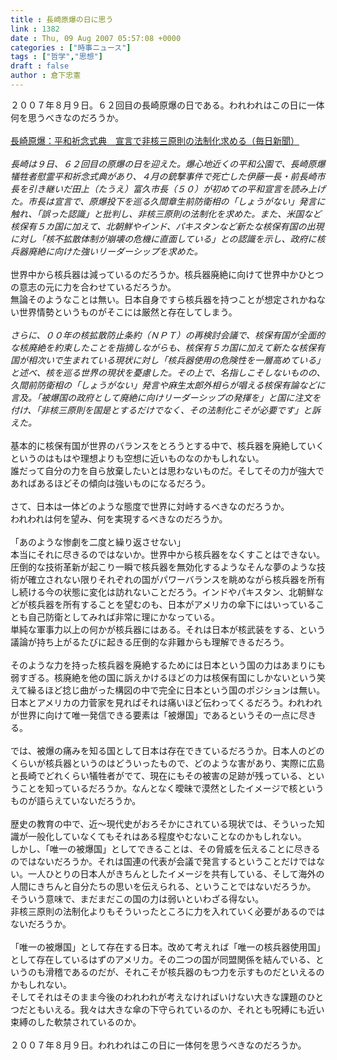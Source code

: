 ```yaml
---
title : 長崎原爆の日に思う
link : 1382
date : Thu, 09 Aug 2007 05:57:08 +0000
categories : ["時事ニュース"]
tags : ["哲学","思想"]
draft : false
author : 倉下忠憲
---
```


２００７年８月９日。６２回目の長崎原爆の日である。われわれはこの日に一体何を思うべきなのだろうか。<BR><BR><A HREF="http://www.mainichi-msn.co.jp/today/news/20070809k0000e040052000c.html" TARGET="_blank">長崎原爆：平和祈念式典　宣言で非核三原則の法制化求める（毎日新聞）</A><BR><BR><I>長崎は９日、６２回目の原爆の日を迎えた。爆心地近くの平和公園で、長崎原爆犠牲者慰霊平和祈念式典があり、４月の銃撃事件で死亡した伊藤一長・前長崎市長を引き継いだ田上（たうえ）富久市長（５０）が初めての平和宣言を読み上げた。市長は宣言で、原爆投下を巡る久間章生前防衛相の「しょうがない」発言に触れ、「誤った認識」と批判し、非核三原則の法制化を求めた。また、米国など核保有５カ国に加えて、北朝鮮やインド、パキスタンなど新たな核保有国の出現に対し「核不拡散体制が崩壊の危機に直面している」との認識を示し、政府に核兵器廃絶に向けた強いリーダーシップを求めた。</I><BR><BR>世界中から核兵器は減っているのだろうか。核兵器廃絶に向けて世界中かひとつの意志の元に力を合わせているだろうか。<BR>無論そのようなことは無い。日本自身ですら核兵器を持つことが想定されかねない世界情勢というものがそこには厳然と存在してしまう。<BR><BR><I>さらに、００年の核拡散防止条約（ＮＰＴ）の再検討会議で、核保有国が全面的な核廃絶を約束したことを指摘しながらも、核保有５カ国に加えて新たな核保有国が相次いで生まれている現状に対し「核兵器使用の危険性を一層高めている」と述べ、核を巡る世界の現状を憂慮した。その上で、名指しこそしないものの、久間前防衛相の「しょうがない」発言や麻生太郎外相らが唱える核保有論などに言及。「被爆国の政府として廃絶に向けリーダーシップの発揮を」と国に注文を付け、「非核三原則を国是とするだけでなく、その法制化こそが必要です」と訴えた。</I><BR><BR>基本的に核保有国が世界のバランスをとろうとする中で、核兵器を廃絶していくというのはもはや理想よりも空想に近いものなのかもしれない。<BR>誰だって自分の力を自ら放棄したいとは思わないものだ。そしてその力が強大であればあるほどその傾向は強いものになるだろう。<BR><BR>さて、日本は一体どのような態度で世界に対峙するべきなのだろうか。<BR>われわれは何を望み、何を実現するべきなのだろうか。<BR><BR>「あのような惨劇を二度と繰り返させない」<BR>本当にそれに尽きるのではないか。世界中から核兵器をなくすことはできない。圧倒的な技術革新が起こり一瞬で核兵器を無効化するようなそんな夢のような技術が確立されない限りそれぞれの国がパワーバランスを眺めながら核兵器を所有し続ける今の状態に変化は訪れないことだろう。インドやパキスタン、北朝鮮などが核兵器を所有することを望むのも、日本がアメリカの傘下にはいっていることも自己防衛としてみれば非常に理にかなっている。<BR>単純な軍事力以上の何かが核兵器にはある。それは日本が核武装をする、という議論が持ち上がるたびに起きる圧倒的な非難からも理解できるだろう。<BR><BR>そのような力を持った核兵器を廃絶するためには日本という国の力はあまりにも弱すぎる。核廃絶を他の国に訴えかけるほどの力は核保有国にしかないという笑えて繰るほど捻じ曲がった構図の中で完全に日本という国のポジションは無い。日本とアメリカの力菅家を見ればそれは痛いほど伝わってくるだろう。われわれが世界に向けて唯一発信できる要素は「被爆国」であるというその一点に尽きる。<BR><BR>では、被爆の痛みを知る国として日本は存在できているだろうか。日本人のどのくらいが核兵器というのはどういったもので、どのような害があり、実際に広島と長崎でどれくらい犠牲者がでて、現在にもその被害の足跡が残っている、ということを知っているだろうか。なんとなく曖昧で漠然としたイメージで核というものが語らえていないだろうか。<BR><BR>歴史の教育の中で、近～現代史がおろそかにされている現状では、そういった知識が一般化していなくてもそれはある程度やむないことなのかもしれない。<BR>しかし、「唯一の被爆国」としてできることは、その脅威を伝えることに尽きるのではないだろうか。それは国連の代表が会議で発言するということだけではない。一人ひとりの日本人がきちんとしたイメージを共有している、そして海外の人間にきちんと自分たちの思いを伝えられる、ということではないだろうか。<BR>そういう意味で、まだまだこの国の力は弱いといわざる得ない。<BR>非核三原則の法制化よりもそういったところに力を入れていく必要があるのではないだろうか。<BR><BR>「唯一の被爆国」として存在する日本。改めて考えれば「唯一の核兵器使用国」として存在しているはずのアメリカ。その二つの国が同盟関係を結んでいる、というのも滑稽であるのだが、それこそが核兵器のもつ力を示すものだといえるのかもしれない。<BR>そしてそれはそのまま今後のわれわれが考えなければいけない大きな課題のひとつだともいえる。我々は大きな傘の下守られているのか、それとも呪縛にも近い束縛のした軟禁されているのか。<BR><BR>２００７年８月９日。われわれはこの日に一体何を思うべきなのだろうか。<BR><br><br>
